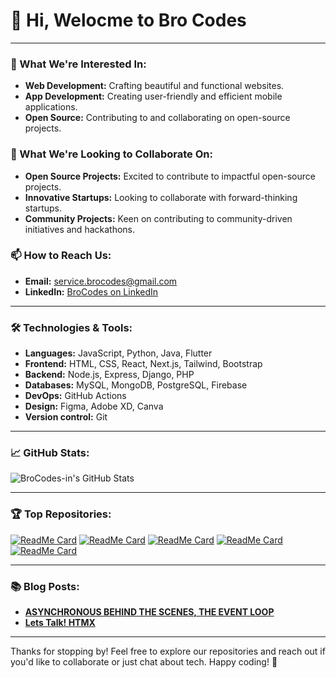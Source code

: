 # 👋 Hi, Welocme to Bro Codes

---

### 👀 What We're Interested In:
- **Web Development:** Crafting beautiful and functional websites.
- **App Development:** Creating user-friendly and efficient mobile applications.
- **Open Source:** Contributing to and collaborating on open-source projects.

### 💞️ What We're Looking to Collaborate On:
- **Open Source Projects:** Excited to contribute to impactful open-source projects.
- **Innovative Startups:** Looking to collaborate with forward-thinking startups.
- **Community Projects:** Keen on contributing to community-driven initiatives and hackathons.

### 📫 How to Reach Us:
- **Email:** service.brocodes@gmail.com
- **LinkedIn:** [BroCodes on LinkedIn](www.linkedin.com/in/brocodes)


---

### 🛠️ Technologies & Tools:
- **Languages:** JavaScript, Python, Java, Flutter
- **Frontend:** HTML, CSS, React, Next.js, Tailwind, Bootstrap
- **Backend:** Node.js, Express, Django, PHP
- **Databases:** MySQL, MongoDB, PostgreSQL, Firebase
- **DevOps:** GitHub Actions
- **Design:** Figma, Adobe XD, Canva
- **Version control:** Git

---

### 📈 GitHub Stats:
![BroCodes-in's GitHub Stats](https://github-readme-stats.vercel.app/api?username=BroCodes-in&show_icons=true&theme=radical)

---

### 🏆 Top Repositories:
[![ReadMe Card](https://github-readme-stats.vercel.app/api/pin/?username=Kaif-Imteyaz&repo=Bro-codes&theme=radical)](https://github.com/Kaif-Imteyaz/Bro-codes)
[![ReadMe Card](https://github-readme-stats.vercel.app/api/pin/?username=programming-warrior&repo=Multiplayer-Asteroid-game&theme=radical)](https://github.com/programming-warrior/Multiplayer-Asteroid-game)
[![ReadMe Card](https://github-readme-stats.vercel.app/api/pin/?username=famy1&repo=Desktop-Application-of-Hostel-Management-System-in-Python-Using-PyQt5-Framework&theme=radical)](https://github.com/famy1/Desktop-Application-of-Hostel-Management-System-in-Python-Using-PyQt5-Framework)
[![ReadMe Card](https://github-readme-stats.vercel.app/api/pin/?username=whyehtasam&repo=Apple-Website-Clone&theme=radical)](https://github.com/whyehtasam/Apple-Website-Clone)
[![ReadMe Card](https://github-readme-stats.vercel.app/api/pin/?username=hanzalatafzeel&repo=Cit-Project&theme=radical)](https://github.com/hanzalatafzeel/Cit-Project)

---

### 📚 Blog Posts:
- **[ASYNCHRONOUS BEHIND THE SCENES, THE EVENT LOOP](https://medium.com/@service.brocodes/asynchronous-behind-the-scenes-the-event-loop-a237f6aa1768)**
- **[Lets Talk! HTMX](https://medium.com/@service.brocodes/lets-talk-htmx-b9754fb59959)**

---

Thanks for stopping by! Feel free to explore our repositories and reach out if you'd like to collaborate or just chat about tech. Happy coding! 🚀
